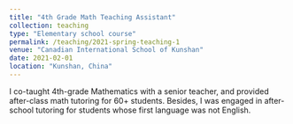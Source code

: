 ```yaml
---
title: "4th Grade Math Teaching Assistant"
collection: teaching
type: "Elementary school course"
permalink: /teaching/2021-spring-teaching-1
venue: "Canadian International School of Kunshan"
date: 2021-02-01
location: "Kunshan, China"
---
```


I co-taught 4th-grade Mathematics with a senior teacher, and provided after-class math tutoring for 60+ students. Besides, I was engaged in after-school tutoring for students whose first language was not English.
